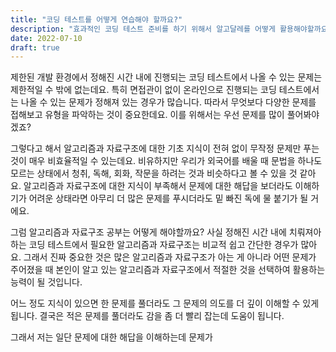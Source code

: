 ```yaml
---
title: "코딩 테스트를 어떻게 연습해야 할까요?"
description: "효과적인 코딩 테스트 준비를 하기 위해서 알고달레를 어떻게 활용해야할까요?"
date: 2022-07-10
draft: true
---
```


제한된 개발 환경에서 정해진 시간 내에 진행되는 코딩 테스트에서 나올 수 있는 문제는 제한적일 수 밖에 없는데요.
특히 면접관이 없이 온라인으로 진행되는 코딩 테스트에서는 나올 수 있는 문제가 정해져 있는 경우가 많습니다.
따라서 무엇보다 다양한 문제를 접해보고 유형을 파악하는 것이 중요한데요.
이를 위해서는 우선 문제를 많이 풀어봐야겠죠?

그렇다고 해서 알고리즘과 자료구조에 대한 기초 지식이 전혀 없이 무작정 문제만 푸는 것이 매우 비효율적일 수 있는데요.
비유하지만 우리가 외국어를 배울 때 문법을 하나도 모르는 상태에서 청취, 독해, 회화, 작문을 하려는 것과 비슷하다고 볼 수 있을 것 같아요.
알고리즘과 자료구조에 대한 지식이 부족해서 문제에 대한 해답을 보더라도 이해하기가 어려운 상태라면 아무리 더 많은 문제를 푸시더라도 밑 빠진 독에 물 붙기가 될 거에요.

그럼 알고리즘과 자료구조 공부는 어떻게 해야할까요?
사실 정해진 시간 내에 치뤄져아하는 코딩 테스트에서 필요한 알고리즘과 자료구조는 비교적 쉽고 간단한 경우가 많아요.
그래서 진짜 중요한 것은 많은 알고리즘과 자료구조가 아는 게 아니라 어떤 문제가 주어졌을 때 본인이 알고 있는 알고리즘과 자료구조에서 적절한 것을 선택하여 활용하는 능력이 될 것입니다.

어느 정도 지식이 있으면 한 문제를 풀더라도 그 문제의 의도를 더 깊이 이해할 수 있게 됩니다.
결국은 적은 문제를 풀더라도 감을 좀 더 빨리 잡는데 도움이 됩니다.

그래서 저는 일단 문제에 대한 해답을 이해하는데 문제가

